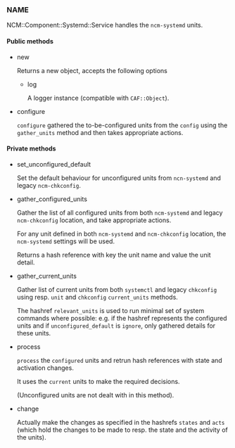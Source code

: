 
### NAME

NCM::Component::Systemd::Service handles the `ncm-systemd` units.

#### Public methods

- new

    Returns a new object, accepts the following options

    - log

        A logger instance (compatible with `CAF::Object`).

- configure

    `configure` gathered the to-be-configured units from the `config` using the
    `gather_units` method and then takes appropriate actions.

#### Private methods

- set\_unconfigured\_default

    Set the default behaviour for unconfigured units from `ncn-systemd`
    and legacy `ncm-chkconfig`.

- gather\_configured\_units

    Gather the list of all configured units from both `ncm-systemd`
    and legacy `ncm-chkconfig` location, and take appropriate actions.

    For any unit defined in both `ncm-systemd` and `ncm-chkconfig` location,
    the `ncm-systemd` settings will be used.

    Returns a hash reference with key the unit name and value the unit detail.

- gather\_current\_units

    Gather list of current units from both `systemctl` and legacy `chkconfig`
    using resp. `unit` and `chkconfig` `current_units` methods.

    The hashref `relevant_units` is used to run minimal set
    of system commands where possible: e.g. if the hashref represents the
    configured units and if `unconfigured_default` is `ignore`, only gathered
    details for these units.

- process

    `process` the `configured` units and
    retrun hash references with state and activation changes.

    It uses the `current` units to make the required decisions.

    (Unconfigured units are not dealt with in this method).

- change

    Actually make the changes as specified in
    the hashrefs `states` and `acts` (which hold the
    changes to be made to resp. the state and the activity
    of the units).
